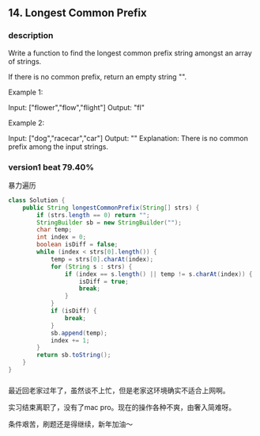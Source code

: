 ## 14. Longest Common Prefix

### description

Write a function to find the longest common prefix string amongst an array of strings.

If there is no common prefix, return an empty string "".

Example 1:

Input: ["flower","flow","flight"]
Output: "fl"

Example 2:

Input: ["dog","racecar","car"]
Output: ""
Explanation: There is no common prefix among the input strings.

### version1 beat 79.40%

暴力遍历

```java
class Solution {
    public String longestCommonPrefix(String[] strs) {
        if (strs.length == 0) return "";
        StringBuilder sb = new StringBuilder("");
        char temp;
        int index = 0;
        boolean isDiff = false;
        while (index < strs[0].length()) {
            temp = strs[0].charAt(index);
            for (String s : strs) {
                if (index == s.length() || temp != s.charAt(index)) {
                    isDiff = true;
                    break;
                }
            }
            if (isDiff) {
                break;
            }
            sb.append(temp);
            index += 1;
        }
        return sb.toString();
    }
}
```

###

最近回老家过年了，虽然谈不上忙，但是老家这环境确实不适合上网啊。

实习结束离职了，没有了mac pro。现在的操作各种不爽，由奢入简难呀。

条件艰苦，刷题还是得继续，新年加油～